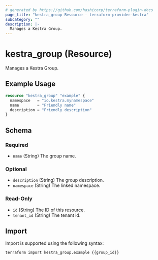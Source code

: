```yaml
---
# generated by https://github.com/hashicorp/terraform-plugin-docs
page_title: "kestra_group Resource - terraform-provider-kestra"
subcategory: ""
description: |-
  Manages a Kestra Group.
---
```


# kestra_group (Resource)

Manages a Kestra Group.

## Example Usage

```terraform
resource "kestra_group" "example" {
  namespace   = "io.kestra.mynamespace"
  name        = "Friendly name"
  description = "Friendly description"
}
```

<!-- schema generated by tfplugindocs -->
## Schema

### Required

- `name` (String) The group name.

### Optional

- `description` (String) The group description.
- `namespace` (String) The linked namespace.

### Read-Only

- `id` (String) The ID of this resource.
- `tenant_id` (String) The tenant id.

## Import

Import is supported using the following syntax:

```shell
terraform import kestra_group.example {{group_id}}
```
